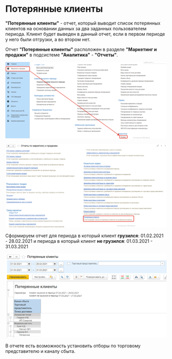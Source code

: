 # Потерянные клиенты

**"Потерянные клиенты"** - отчет, который выводит список потерянных
клиентов на основании данных за два заданных пользователем периода. Клиент будет выведен в данный отчет, если в первом периоде у него были отгрузки, а во втором нет.

Отчет **"Потерянные клиенты"** расположен в разделе **"Маркетинг и продажи"** в подсистеме **"Аналитика"** - **"Отчеты"**.

[![1][1]][1]

[![2][2]][2]

Сформируем отчет для периода в который клиент **грузился**: 01.02.2021 - 28.02.2021 и периода в который клиент **не грузился**: 01.03.2021 - 31.03.2021

[![3][3]][3]

В отчете есть возможность установить отборы по торговому представителю и каналу сбыта.

[1]:LostCustomers.assets/1.png
[2]:LostCustomers.assets/2.png
[3]:LostCustomers.assets/3.png
